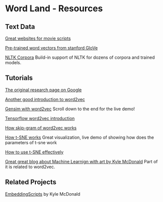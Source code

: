 # Word Land  -  Resources



## Text Data

[Great websites for movie scripts](https://www.springfieldspringfield.co.uk/movie_scripts.php)

[Pre-trained word vectors from stanford GloVe](https://nlp.stanford.edu/projects/glove/)

[NLTK Corpora](http://www.nltk.org/nltk_data/) Build-in support of NLTK for dozens of corpora and trained models.

## Tutorials

[The original research page on Google](https://code.google.com/archive/p/word2vec/)

[Another good introduction to word2vec](https://blog.acolyer.org/2016/04/21/the-amazing-power-of-word-vectors/)

[Gensim with word2vec](https://rare-technologies.com/word2vec-tutorial/) Scroll down to the end for the live demo!

[Tensorflow word2vec introduction](https://www.tensorflow.org/tutorials/word2vec)

[How skip-gram of word2vec works](http://mccormickml.com/2016/04/19/word2vec-tutorial-the-skip-gram-model/)

[How t-SNE works](http://scienceai.github.io/tsne-js/) Great visualization, live demo of showing how does the parameters of t-sne work

[How to use t-SNE effectively](https://distill.pub/2016/misread-tsne/)

[Great great blog about Machine Learnign with art by Kyle McDonald](https://medium.com/@kcimc/a-return-to-machine-learning-2de3728558eb) Part of it is related to word2vec.


## Related Projects

[EmbeddingScripts](https://github.com/kylemcdonald/EmbeddingScripts) by Kyle McDonald